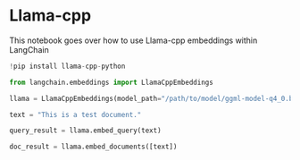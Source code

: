 # Llama-cpp

This notebook goes over how to use Llama-cpp embeddings within LangChain


```python
!pip install llama-cpp-python
```


```python
from langchain.embeddings import LlamaCppEmbeddings
```


```python
llama = LlamaCppEmbeddings(model_path="/path/to/model/ggml-model-q4_0.bin")
```


```python
text = "This is a test document."
```


```python
query_result = llama.embed_query(text)
```


```python
doc_result = llama.embed_documents([text])
```
